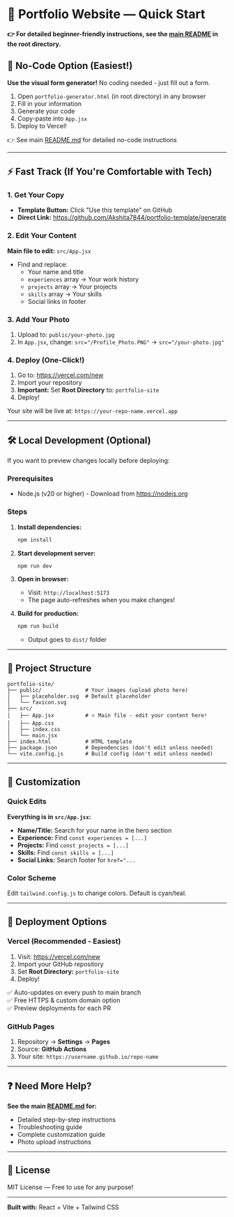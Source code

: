 # 💼 Portfolio Website — Quick Start

**👉 For detailed beginner-friendly instructions, see the [main README](../README.md) in the root directory.**

## 🎯 No-Code Option (Easiest!)

**Use the visual form generator!** No coding needed - just fill out a form.

1. Open `portfolio-generator.html` (in root directory) in any browser
2. Fill in your information
3. Generate your code
4. Copy-paste into `App.jsx`
5. Deploy to Vercel!

👉 See main [README.md](../README.md) for detailed no-code instructions

---

## ⚡ Fast Track (If You're Comfortable with Tech)

### 1. Get Your Copy

- **Template Button:** Click "Use this template" on GitHub
- **Direct Link:** https://github.com/Akshita7844/portfolio-template/generate

### 2. Edit Your Content

**Main file to edit:** `src/App.jsx`

- Find and replace:
  - Your name and title
  - `experiences` array → Your work history
  - `projects` array → Your projects
  - `skills` array → Your skills
  - Social links in footer

### 3. Add Your Photo

1. Upload to: `public/your-photo.jpg`
2. In `App.jsx`, change: `src="/Profile_Photo.PNG"` → `src="/your-photo.jpg"`

### 4. Deploy (One-Click!)

1. Go to: https://vercel.com/new
2. Import your repository
3. **Important:** Set **Root Directory** to: `portfolio-site`
4. Deploy!

Your site will be live at: `https://your-repo-name.vercel.app`

---

## 🛠️ Local Development (Optional)

If you want to preview changes locally before deploying:

### Prerequisites
- Node.js (v20 or higher) - Download from https://nodejs.org

### Steps

1. **Install dependencies:**
   ```bash
   npm install
   ```

2. **Start development server:**
   ```bash
   npm run dev
   ```

3. **Open in browser:**
   - Visit: `http://localhost:5173`
   - The page auto-refreshes when you make changes!

4. **Build for production:**
   ```bash
   npm run build
   ```
   - Output goes to `dist/` folder

---

## 📁 Project Structure

```
portfolio-site/
├── public/              # Your images (upload photo here)
│   ├── placeholder.svg  # Default placeholder
│   └── favicon.svg
├── src/
│   ├── App.jsx          # ⭐ Main file - edit your content here!
│   ├── App.css
│   ├── index.css
│   └── main.jsx
├── index.html           # HTML template
├── package.json         # Dependencies (don't edit unless needed)
└── vite.config.js       # Build config (don't edit unless needed)
```

---

## 🎨 Customization

### Quick Edits

**Everything is in `src/App.jsx`:**

- **Name/Title:** Search for your name in the hero section
- **Experience:** Find `const experiences = [...]`
- **Projects:** Find `const projects = [...]`
- **Skills:** Find `const skills = [...]`
- **Social Links:** Search footer for `href="...`

### Color Scheme

Edit `tailwind.config.js` to change colors. Default is cyan/teal.

---

## 🚀 Deployment Options

### Vercel (Recommended - Easiest)

1. Visit: https://vercel.com/new
2. Import your GitHub repository
3. Set **Root Directory:** `portfolio-site`
4. Deploy!

✅ Auto-updates on every push to main branch  
✅ Free HTTPS & custom domain option  
✅ Preview deployments for each PR

### GitHub Pages

1. Repository → **Settings** → **Pages**
2. Source: **GitHub Actions**
3. Your site: `https://username.github.io/repo-name`

---

## ❓ Need More Help?

**See the main [README.md](../README.md) for:**
- Detailed step-by-step instructions
- Troubleshooting guide
- Complete customization guide
- Photo upload instructions

---

## 📝 License

MIT License — Free to use for any purpose!

---

**Built with:** React + Vite + Tailwind CSS

